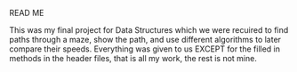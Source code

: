 READ ME

This was my final project for Data Structures which we were recuired to find paths through a maze, show the path, and use different algorithms to later compare their speeds. Everything was given to us EXCEPT for the filled in methods in the header files, that is all my work, the rest is not mine.
